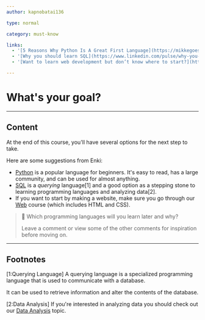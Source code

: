 ```yaml
---
author: kapnobatai136

type: normal

category: must-know

links:
  - '[5 Reasons Why Python Is A Great First Language](https://mikkegoes.com/5-reasons-why-python-is-a-great-first-programming-language/){article}'
  - '[Why you should learn SQL](https://www.linkedin.com/pulse/why-you-should-learn-sql-brewster-knowlton/){article}'
  - '[Want to learn web development but don’t know where to start?](https://www.freecodecamp.org/news/want-to-learn-web-development-but-dont-know-where-to-start-478ed62e0e55/){article}'

---
```


# What's your goal?

---
## Content

At the end of this course, you'll have several options for the next step to take.

Here are some suggestions from Enki:
- [Python](https://app.enki.com/skill/python) is a popular language for beginners. It's easy to read, has a large community, and can be used for almost anything.
- [SQL](https://app.enki.com/skill/sql) is a *querying* language[1] and a good option as a stepping stone to learning programming languages and analyzing data[2].
- If you want to start by making a website, make sure you go through our [Web](https://app.enki.com/skill/web) course (which includes HTML and CSS).

> 💬 Which programming languages will you learn later and why?
> 
> Leave a comment or view some of the other comments for inspiration before moving on.

---
## Footnotes

[1:Querying Language]
A querying language is a specialized programming language that is used to communicate with a database. 

It can be used to retrieve information and alter the contents of the database. 

[2:Data Analysis]
If you're interested in analyzing data you should check out our [Data Analysis](https://app.enki.com/skill/data-analysis) topic.
